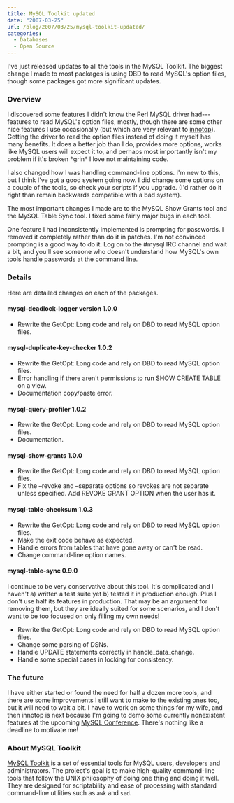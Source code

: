 ```yaml
---
title: MySQL Toolkit updated
date: "2007-03-25"
url: /blog/2007/03/25/mysql-toolkit-updated/
categories:
  - Databases
  - Open Source
---
```


I've just released updates to all the tools in the MySQL Toolkit. The biggest change I made to most packages is using DBD to read MySQL's option files, though some packages got more significant updates.

### Overview

I discovered some features I didn't know the Perl MySQL driver had---features to read MySQL's option files, mostly, though there are some other nice features I use occasionally (but which are very relevant to [innotop](http://code.google.com/p/innotop)). Getting the driver to read the option files instead of doing it myself has many benefits. It does a better job than I do, provides more options, works like MySQL users will expect it to, and perhaps most importantly isn't my problem if it's broken \*grin\* I love not maintaining code.

I also changed how I was handling command-line options. I'm new to this, but I think I've got a good system going now. I did change some options on a couple of the tools, so check your scripts if you upgrade. (I'd rather do it right than remain backwards compatible with a bad system).

The most important changes I made are to the MySQL Show Grants tool and the MySQL Table Sync tool. I fixed some fairly major bugs in each tool.

One feature I had inconsistently implemented is prompting for passwords. I removed it completely rather than do it in patches. I'm not convinced prompting is a good way to do it. Log on to the #mysql IRC channel and wait a bit, and you'll see someone who doesn't understand how MySQL's own tools handle passwords at the command line.

### Details

Here are detailed changes on each of the packages.

#### mysql-deadlock-logger version 1.0.0 

*   Rewrite the GetOpt::Long code and rely on DBD to read MySQL option files.

#### mysql-duplicate-key-checker 1.0.2

*   Rewrite the GetOpt::Long code and rely on DBD to read MySQL option files. 
*   Error handling if there aren't permissions to run SHOW CREATE TABLE on a view.
*   Documentation copy/paste error.

#### mysql-query-profiler 1.0.2

*   Rewrite the GetOpt::Long code and rely on DBD to read MySQL option files.
*   Documentation.

#### mysql-show-grants 1.0.0

*   Rewrite the GetOpt::Long code and rely on DBD to read MySQL option files.
*   Fix the &#8211;revoke and &#8211;separate options so revokes are not separate unless specified. Add REVOKE GRANT OPTION when the user has it.

#### mysql-table-checksum 1.0.3

*   Rewrite the GetOpt::Long code and rely on DBD to read MySQL option files.
*   Make the exit code behave as expected.
*   Handle errors from tables that have gone away or can't be read.
*   Change command-line option names.

#### mysql-table-sync 0.9.0

I continue to be very conservative about this tool. It's complicated and I haven't a) written a test suite yet b) tested it in production enough. Plus I don't use half its features in production. That may be an argument for removing them, but they are ideally suited for some scenarios, and I don't want to be too focused on only filling my own needs!

*   Rewrite the GetOpt::Long code and rely on DBD to read MySQL option files.
*   Change some parsing of DSNs.
*   Handle UPDATE statements correctly in handle\_data\_change.
*   Handle some special cases in locking for consistency.

### The future

I have either started or found the need for half a dozen more tools, and there are some improvements I still want to make to the existing ones too, but it will need to wait a bit. I have to work on some things for my wife, and then innotop is next because I'm going to demo some currently nonexistent features at the upcoming [MySQL Conference](http://www.mysqlconf.com). There's nothing like a deadline to motivate me!

### About MySQL Toolkit

[MySQL Toolkit](http://code.google.com/p/maatkit) is a set of essential tools for MySQL users, developers and administrators. The project's goal is to make high-quality command-line tools that follow the UNIX philosophy of doing one thing and doing it well. They are designed for scriptability and ease of processing with standard command-line utilities such as `awk` and `sed`.



